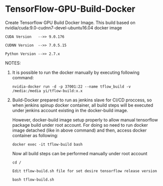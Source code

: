 # TensorFlow-GPU-Build-Docker
Create Tensorflow GPU Build Docker Image. This build based on nvidia/cuda:9.0-cudnn7-devel-ubuntu16.04 docker image
```
CUDA Version   -->> 9.0.176

CUDNN Version  -->> 7.0.5.15

Python Version -->> 2.7.x
```
NOTES:

1. It is possible to run the docker manually by executing following command:
   ```
   nvidia-docker run -d -p 37001:22 --name tflow_build -v /media:/media yi/tflow-build:x.x
   ```

3. Build-Docker prepared to run as jenkins slave for CI/CD proccess, so when jenkins spinup docker container,
   all build steps will be executed under jenkins account existing in the docker-build image.

   However, docker-build image setup properly to allow manual tensorflow package build under root account.
   For doing so need to run docker image detached (like in above command) and then, access docker container as following:
   ```
   docker exec -it tflow-build bash
   ```

   Now all build steps can be performed manually under root account
   
   ```
   cd /
   
   Edit tflow-build.sh file for set desire tensorflow release version
   
   bash tflow-build.sh
   ```

